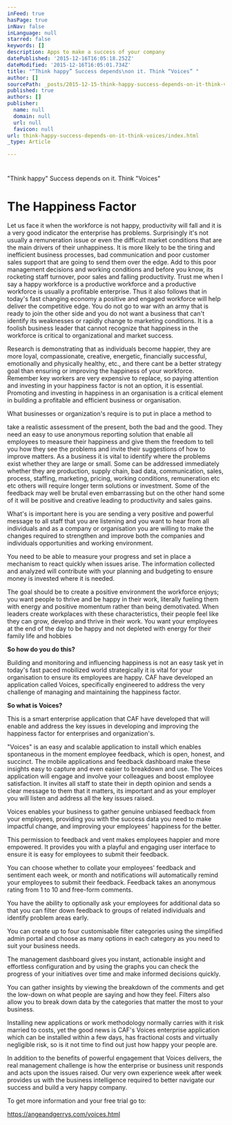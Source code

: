 ```yaml
---
inFeed: true
hasPage: true
inNav: false
inLanguage: null
starred: false
keywords: []
description: Apps to make a success of your company
datePublished: '2015-12-16T16:05:18.252Z'
dateModified: '2015-12-16T16:05:01.734Z'
title: "“Think happy” Success depends\non it. Think “Voices” "
author: []
sourcePath: _posts/2015-12-15-think-happy-success-depends-on-it-think-voices.md
published: true
authors: []
publisher:
  name: null
  domain: null
  url: null
  favicon: null
url: think-happy-success-depends-on-it-think-voices/index.html
_type: Article

---
```

# 

"Think happy" Success depends
on it. Think "Voices" 

## 

# The Happiness Factor

Let us face it when the
workforce is not happy, productivity will fall and it is a very good indicator
the enterprise has problems. Surprisingly it's not usually a remuneration issue
or even the difficult market conditions that are the main drivers of their
unhappiness. It is more likely to be the tiring and inefficient business
processes, bad communication and poor customer sales support that are going to
send them over the edge. Add to this poor management decisions and working
conditions and before you know, its rocketing staff turnover, poor sales and
falling productivity. Trust me when I say a happy workforce is a productive
workforce and a productive workforce is usually a profitable enterprise. Thus
it also follows that in today's fast changing economy a positive and engaged
workforce will help deliver the competitive edge. You do not go to war with an
army that is ready to join the other side and you do not want a business that
can't identify its weaknesses or rapidly change to marketing conditions. It is
a foolish business leader that cannot recognize that happiness in the workforce
is critical to organizational and market success.

Research is demonstrating
that as individuals become happier, they are more loyal, compassionate, creative,
energetic, financially successful, emotionally and physically healthy, etc.,
and there cant be a better strategy goal than ensuring or improving the
happiness of your workforce. Remember key workers are very expensive to
replace, so paying attention and investing in your happiness factor is not an
option, it is essential. Promoting and investing in happiness in an
organisation is a critical element in building a profitable and efficient
business or organisation.

What businesses or
organization's require is to put in place a method to 

take a realistic
assessment of the present, both the bad and the good. They need an easy to use
anonymous reporting solution that enable all employees to measure their
happiness and give them the freedom to tell you how they see the problems and
invite their suggestions of how to improve matters. As a business it is vital to
identify where the problems exist whether they are large or small. Some can be addressed
immediately whether they are production, supply chain, bad data, communication,
sales, process, staffing, marketing, pricing, working conditions, remuneration
etc etc others will require longer term solutions or investment. Some of the feedback
may well be brutal even embarrassing but on the other hand some of it will be
positive and creative leading to productivity and sales gains. 

What's
is important here is you are sending a very positive and powerful message to
all staff that you are listening and you want to hear from all individuals and
as a company or organisation you are willing to make the changes required to
strengthen and improve both the companies and individuals opportunities and
working environment.

You need to be able
to measure your progress and set in place a mechanism to react quickly when
issues arise. The information collected and analyzed will contribute with your planning
and budgeting to ensure money is invested where it is needed.

The goal should be to create a positive environment the
workforce enjoys; you want people to thrive and be happy in their work,
literally fueling them with energy and positive momentum rather than being demotivated.
When leaders create workplaces with these characteristics, their people feel
like they can grow, develop and thrive in their work. You want your employees at
the end of the day to be happy and not depleted with energy for their family
life and hobbies

**So how do you
do this?**

Building and monitoring and
influencing happiness is not an easy task yet in today's fast paced mobilized
world strategically it is vital for your organisation to ensure its employees
are happy. CAF have developed an application called Voices, specifically
engineered to address the very challenge of managing and maintaining the
happiness factor. 

**So what is Voices?**

This is a smart enterprise
application that CAF have developed that will enable and address the key issues
in developing and improving the happiness factor for enterprises and organization's.

"Voices" is an easy and
scalable application to install which enables spontaneous in the moment
employee feedback, which is open, honest, and succinct. The mobile applications
and feedback dashboard make these insights easy to capture and even easier to
breakdown and use. The Voices application will engage and involve your
colleagues and boost employee satisfaction. It invites all staff to state their
in depth opinion and sends a clear message to them that it matters, its
important and as your employer you will listen and address all the key issues
raised. 

Voices enables your business
to gather genuine unbiased feedback from your employees, providing you with the
success data you need to make impactful change, and improving your employees'
happiness for the better.

This permission to feedback
and vent makes employees happier and more empowered. It provides you with a
playful and engaging user interface to ensure it is easy for employees to
submit their feedback.

You can choose whether to
collate your employees' feedback and sentiment each week, or month and
notifications will automatically remind your employees to submit their
feedback. Feedback takes an anonymous rating from 1 to 10 and free-form
comments.

You have the ability to
optionally ask your employees for additional data so that you can filter down
feedback to groups of related individuals and identify problem areas early.

You can create up to four
customisable filter categories using the simplified admin portal and choose as
many options in each category as you need to suit your business needs.

The management dashboard
gives you instant, actionable insight and effortless configuration and by using
the graphs you can check the progress of your initiatives over time and make
informed decisions quickly.

You can gather insights by viewing the
breakdown of the comments and get the low-down on what people are saying and
how they feel. Filters also allow you to break down data by the categories that
matter the most to your business.

Installing new applications or work
methodology normally carries with it risk married to costs, yet the good news
is CAF's Voices enterprise application which can be installed within a few
days, has fractional costs and virtually negligible risk, so is it not time to
find out just how happy your people are.

In addition to the benefits of
powerful engagement that Voices delivers, the real management challenge is how
the enterprise or business unit responds and acts upon the issues raised. Our
very own experience week after week provides us with the business intelligence
required to better navigate our success and build a very happy company. 

To get more information and your free
trial go to: 

[][0]

https://angeandgerrys.com/voices.html                                   

[0]: https://angeandgerrys.com/voices.html